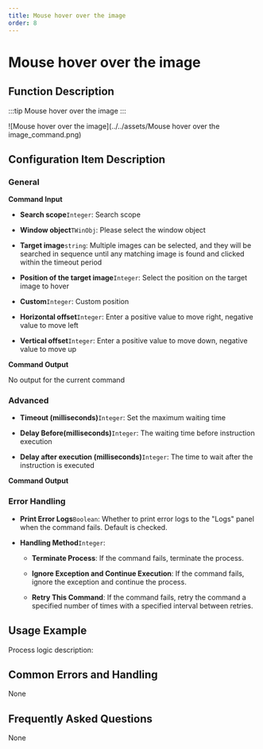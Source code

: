 ```yaml
---
title: Mouse hover over the image
order: 8
---
```


# Mouse hover over the image

## Function Description

:::tip 
Mouse hover over the image
:::

![Mouse hover over the image](../../assets/Mouse hover over the image_command.png)

## Configuration Item Description

### General

**Command Input**

- **Search scope**`Integer`: Search scope

- **Window object**`TWinObj`: Please select the window object

- **Target image**`string`: Multiple images can be selected, and they will be searched in sequence until any matching image is found and clicked within the timeout period

- **Position of the target image**`Integer`: Select the position on the target image to hover

- **Custom**`Integer`: Custom position

- **Horizontal offset**`Integer`: Enter a positive value to move right, negative value to move left

- **Vertical offset**`Integer`: Enter a positive value to move down, negative value to move up


**Command Output**

No output for the current command

### Advanced

- **Timeout (milliseconds)**`Integer`: Set the maximum waiting time

- **Delay Before(milliseconds)**`Integer`: The waiting time before instruction execution

- **Delay after execution (milliseconds)**`Integer`: The time to wait after the instruction is executed


**Command Output**

### Error Handling

- **Print Error Logs**`Boolean`: Whether to print error logs to the "Logs" panel when the command fails. Default is checked. 

- **Handling Method**`Integer`:

    - **Terminate Process**: If the command fails, terminate the process.

    - **Ignore Exception and Continue Execution**: If the command fails, ignore the exception and continue the process.

    - **Retry This Command**: If the command fails, retry the command a specified number of times with a specified interval between retries.

## Usage Example

Process logic description:

## Common Errors and Handling

None

## Frequently Asked Questions

None

